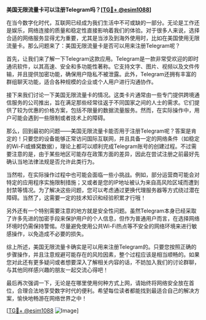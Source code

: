 **美国无限流量卡可以注册Telegram吗？[[TG💪+ @esim1088](https://t.me/s/esim1088)]**

在当今数字化时代，互联网已经成为我们生活中不可或缺的一部分。无论是工作还是娱乐，网络连接的质量和稳定性直接影响着我们的体验。对于很多人来说，选择合适的网络服务显得尤为重要，尤其是当涉及到海外使用时，比如在美国使用无限流量卡。那么问题来了：美国无限流量卡是否可以用来注册Telegram呢？

首先，让我们来了解一下Telegram这款应用。Telegram是一款非常受欢迎的即时通讯软件，以其高速、安全和多功能性著称。它支持文字、图片、视频以及文件传输，并且提供加密功能，确保用户隐私不被泄露。此外，Telegram还拥有丰富的群组聊天功能，适合各种规模的企业或个人用户进行沟通协作。

接下来我们讨论一下美国无限流量卡的情况。这类卡片通常由一些专门提供跨境通信服务的公司推出，旨在满足那些经常往返于不同国家之间的人士的需求。它们提供了较为优惠的价格方案，包括不限量的数据流量服务。然而，在实际操作中，用户可能会遇到一些限制或者技术上的障碍。

那么，回到最初的问题——美国无限流量卡能否用于注册Telegram呢？答案是肯定的！只要您的设备能够正常访问国际互联网，并且具备一定的网络条件（如稳定的Wi-Fi或蜂窝数据），理论上都可以顺利完成Telegram账号的创建过程。不过需要注意的是，由于某些地区可能存在政策方面的差异，因此在尝试注册之前最好先确认当地法律法规是否允许此类行为。

当然啦，在实际操作过程中也可能会面临一些小挑战。例如，部分运营商可能会对特定的应用程序实施限制措施；又或者是您的IP地址被认为来自高风险区域而遭到封禁等情况。为了解决这些问题，您可以考虑通过更换代理服务器等方式绕过潜在障碍。当然了，这需要一定的技术知识和经验积累才行哦！

另外还有一个特别需要注意的地方就是安全性问题。虽然Telegram本身已经采取了许多先进的加密手段来保护用户的个人信息，但作为普通用户而言，在选择网络环境时仍需保持警惕。尽量避免使用公共Wi-Fi热点等不安全的网络环境来进行敏感操作，以免造成不必要的损失。

综上所述，美国无限流量卡确实是可以用来注册Telegram的。只要您按照正确的步骤操作，并且注意规避可能存在的风险因素，整个过程应该是相当顺畅的。如果您对此还有更多疑问或者想要深入了解相关内容的话，不妨加入我们的讨论群聊，与其他同样感兴趣的朋友一起交流心得吧！

最后再次强调一下，无论是在哪里使用何种方式上网，请始终将网络安全放在首位，合理合法地享受数字时代的便利。希望每位读者都能找到最适合自己的解决方案，愉快地畅游在网络世界之中！

[[TG💪+ @esim1088](https://t.me/s/esim1088) ![Image](https://i.postimg.cc/4NQfJmqS/Snipaste-2025-05-13-00-14-12.png)]